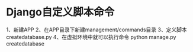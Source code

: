 # Django自定义脚本命令
1、新建APP
2、在APP目录下新建management/commands目录
3、定义脚本createdatabase.py
4、在虚拟环境中就可以执行命令 python manage.py createdatabase